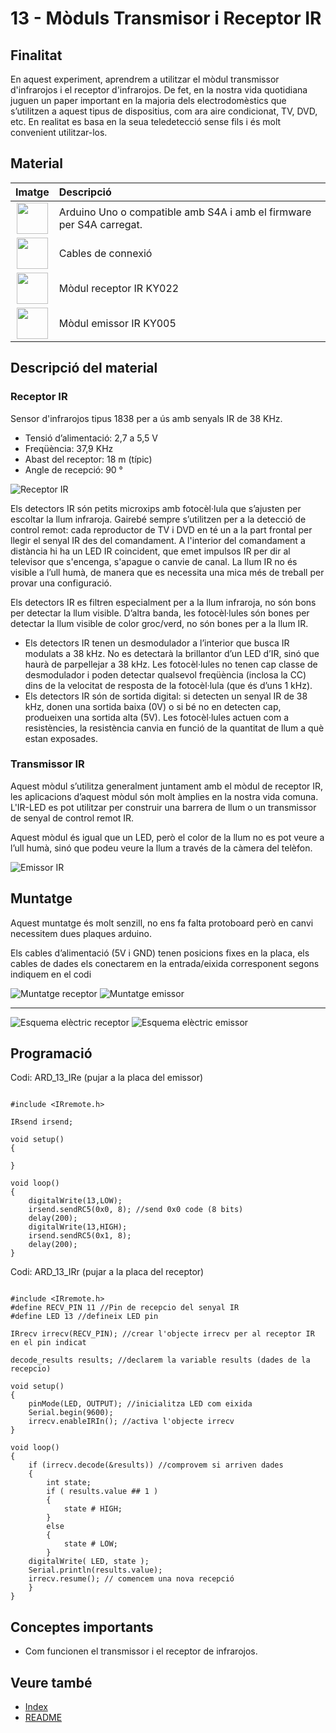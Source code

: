 # 13 - Mòduls Transmisor i Receptor IR

## Finalitat

En aquest experiment, aprendrem a utilitzar el mòdul transmissor
d'infrarojos i el receptor d'infrarojos.
De fet, en la nostra vida quotidiana juguen un paper important en la
majoria dels electrodomèstics que s’utilitzen a aquest tipus de
dispositius, com ara aire condicionat, TV, DVD, etc. En realitat es basa
en la seua teledetecció sense fils i és molt convenient utilitzar-los.

## Material

|                               Imatge                               | Descripció                                                           |
| :----------------------------------------------------------------: | :------------------------------------------------------------------- |
| <img src="./../imatges/mat/mat_unor3.png" width="50" height="50">  | Arduino Uno o compatible amb S4A i amb el firmware per S4A carregat. |
| <img src="./../imatges/mat/mat_cables.png" width="50" height="50"> | Cables de connexió                                                   |
| <img src="./../imatges/mat/mat_KY-022.png" width="50" height="50"> | Mòdul receptor IR KY022                                              |
| <img src="./../imatges/mat/mat_KY-005.png" width="50" height="50"> | Mòdul emissor IR KY005                                               |

## Descripció del material

### Receptor IR

Sensor d'infrarojos tipus 1838 per a ús amb senyals IR de 38 KHz.

- Tensió d’alimentació: 2,7 a 5,5 V
- Freqüència: 37,9 KHz
- Abast del receptor: 18 m (típic)
- Angle de recepció: 90 °

![Receptor IR](../imatges/ard/ard_13_01.png)

Els detectors IR són petits microxips amb fotocèl·lula que s’ajusten per
escoltar la llum infraroja. Gairebé sempre s’utilitzen per a la detecció
de control remot: cada reproductor de TV i DVD en té un a la part
frontal per llegir el senyal IR des del comandament. A l'interior del
comandament a distància hi ha un LED IR coincident, que emet impulsos IR
per dir al televisor que s'encenga, s'apague o canvie de canal. La llum
IR no és visible a l’ull humà, de manera que es necessita una mica més
de treball per provar una configuració.

Els detectors IR es filtren especialment per a la llum infraroja, no són
bons per detectar la llum visible. D’altra banda, les fotocèl·lules són
bones per detectar la llum visible de color groc/verd, no són bones
per a la llum IR.

- Els detectors IR tenen un desmodulador a l’interior que busca IR
  modulats a 38 kHz. No es detectarà la brillantor d’un LED d’IR, sinó que
  haurà de parpellejar a 38 kHz. Les fotocèl·lules no tenen cap classe de
  desmodulador i poden detectar qualsevol freqüència (inclosa la CC) dins
  de la velocitat de resposta de la fotocèl·lula (que és d’uns 1 kHz).
- Els detectors IR són de sortida digital: si detecten un senyal IR de
  38 kHz, donen una sortida baixa (0V) o si bé no en detecten cap,
  produeixen una sortida alta (5V). Les fotocèl·lules actuen com a
  resistències, la resistència canvia en funció de la quantitat de llum a
  què estan exposades.

### Transmissor IR

Aquest mòdul s’utilitza generalment juntament amb el mòdul de receptor
IR, les aplicacions d’aquest mòdul són molt àmplies en la nostra vida
comuna. L'IR-LED es pot utilitzar per construir una barrera de llum o un
transmissor de senyal de control remot IR.

Aquest mòdul és igual que un LED, però el color de la llum no es pot
veure a l’ull humà, sinó que podeu veure la llum a través de la càmera
del telèfon.

![Emissor IR](../imatges/ard/ard_13_02.png)

## Muntatge

Aquest muntatge és molt senzill, no ens fa falta protoboard però en
canvi necessitem dues plaques arduino.

Els cables d’alimentació (5V i GND) tenen posicions fixes en la placa,
els cables de dades els conectarem en la entrada/eixida corresponent
segons indiquem en el codi

![Muntatge receptor](../imatges/ard/ard_13_03.png)
![Muntatge emissor](../imatges/ard/ard_13_05.png)

---

![Esquema elèctric receptor](../imatges/ard/ard_13_04.png)
![Esquema elèctric emissor](../imatges/ard/ard_13_06.png)

## Programació

Codi: ARD_13_IRe (pujar a la placa del emissor)

```Arduino

#include <IRremote.h>

IRsend irsend;

void setup()
{

}

void loop()
{
    digitalWrite(13,LOW);
    irsend.sendRC5(0x0, 8); //send 0x0 code (8 bits)
    delay(200);
    digitalWrite(13,HIGH);
    irsend.sendRC5(0x1, 8);
    delay(200);
}

```

Codi: ARD_13_IRr (pujar a la placa del receptor)

```Arduino

#include <IRremote.h>
#define RECV_PIN 11 //Pin de recepcio del senyal IR
#define LED 13 //defineix LED pin

IRrecv irrecv(RECV_PIN); //crear l'objecte irrecv per al receptor IR en el pin indicat

decode_results results; //declarem la variable results (dades de la recepcio)

void setup()
{
    pinMode(LED, OUTPUT); //inicialitza LED com eixida
    Serial.begin(9600);
    irrecv.enableIRIn(); //activa l'objecte irrecv
}

void loop()
{
    if (irrecv.decode(&results)) //comprovem si arriven dades
    {
        int state;
        if ( results.value ## 1 )
        {
            state # HIGH;
        }
        else
        {
            state # LOW;
        }
    digitalWrite( LED, state );
    Serial.println(results.value);
    irrecv.resume(); // comencem una nova recepció
    }
}

```

## Conceptes importants

- Com funcionen el transmissor i el receptor de infrarojos.

## Veure també

- [Index](../Index.md)
- [README](../README.md)
